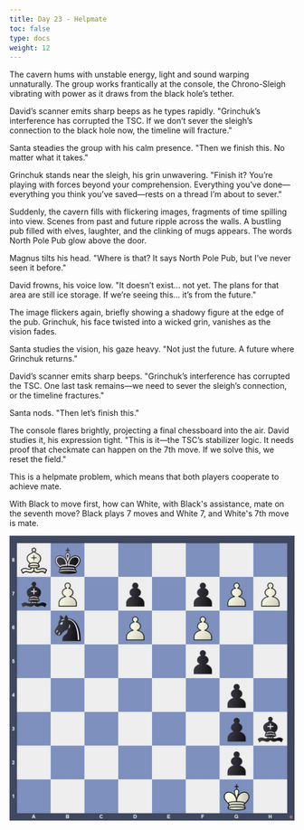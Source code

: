 ```yaml
---
title: Day 23 - Helpmate
toc: false
type: docs
weight: 12
---
```


The cavern hums with unstable energy, light and sound warping unnaturally. The group works frantically at the console, the Chrono-Sleigh vibrating with power as it draws from the black hole’s tether.

David’s scanner emits sharp beeps as he types rapidly. "Grinchuk’s interference has corrupted the TSC. If we don’t sever the sleigh’s connection to the black hole now, the timeline will fracture."

Santa steadies the group with his calm presence. "Then we finish this. No matter what it takes."

Grinchuk stands near the sleigh, his grin unwavering. "Finish it? You’re playing with forces beyond your comprehension. Everything you’ve done—everything you think you’ve saved—rests on a thread I’m about to sever."

Suddenly, the cavern fills with flickering images, fragments of time spilling into view. Scenes from past and future ripple across the walls. A bustling pub filled with elves, laughter, and the clinking of mugs appears. The words North Pole Pub glow above the door.

Magnus tilts his head. "Where is that? It says North Pole Pub, but I’ve never seen it before."

David frowns, his voice low. "It doesn’t exist… not yet. The plans for that area are still ice storage. If we’re seeing this… it’s from the future."

The image flickers again, briefly showing a shadowy figure at the edge of the pub. Grinchuk, his face twisted into a wicked grin, vanishes as the vision fades.

Santa studies the vision, his gaze heavy. "Not just the future. A future where Grinchuk returns."

David’s scanner emits sharp beeps. "Grinchuk’s interference has corrupted the TSC. One last task remains—we need to sever the sleigh’s connection, or the timeline fractures."

Santa nods. "Then let’s finish this."

The console flares brightly, projecting a final chessboard into the air. David studies it, his expression tight. "This is it—the TSC’s stabilizer logic. It needs proof that checkmate can happen on the 7th move. If we solve this, we reset the field."

This is a helpmate problem, which means that both players cooperate to achieve mate.

With Black to move first, how can White, with Black's assistance, mate on the seventh move? Black plays 7 moves and White 7, and White's 7th move is mate.

![Stellung Tag 23](/day23.jpg "Bk6/bP1p1pPP/1n1P1P2/5p2/6p1/6pb/6p1/6K1 b - - 0 1")

